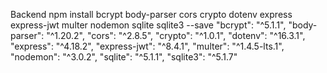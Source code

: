 Backend
npm install bcrypt body-parser cors crypto dotenv express express-jwt multer nodemon sqlite sqlite3 --save
    "bcrypt": "^5.1.1",
    "body-parser": "^1.20.2",
    "cors": "^2.8.5",
    "crypto": "^1.0.1",
    "dotenv": "^16.3.1",
    "express": "^4.18.2",
    "express-jwt": "^8.4.1",
    "multer": "^1.4.5-lts.1",
    "nodemon": "^3.0.2",
    "sqlite": "^5.1.1",
    "sqlite3": "^5.1.7"